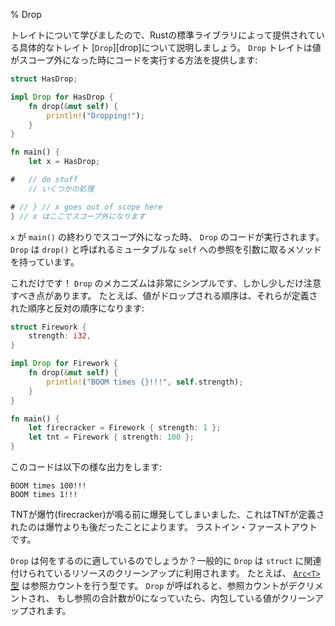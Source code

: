 % Drop
<!-- % Drop -->

<!-- Now that we’ve discussed traits, let’s talk about a particular trait provided -->
<!-- by the Rust standard library, [`Drop`][drop]. The `Drop` trait provides a way -->
<!-- to run some code when a value goes out of scope. For example: -->
トレイトについて学びましたので、Rustの標準ライブラリによって提供されている具体的なトレイト [`Drop`][drop]について説明しましょう。
`Drop` トレイトは値がスコープ外になった時にコードを実行する方法を提供します:

[ドロップ]: ../std/ops/trait.Drop.html

```rust
struct HasDrop;

impl Drop for HasDrop {
    fn drop(&mut self) {
        println!("Dropping!");
    }
}

fn main() {
    let x = HasDrop;

#   // do stuff
    // いくつかの処理

# // } // x goes out of scope here
} // x はここでスコープ外になります
```

<!-- When `x` goes out of scope at the end of `main()`, the code for `Drop` will -->
<!-- run. `Drop` has one method, which is also called `drop()`. It takes a mutable -->
<!-- reference to `self`. -->
`x` が `main()` の終わりでスコープ外になった時、 `Drop` のコードが実行されます。
`Drop` は `drop()` と呼ばれるミュータブルな `self` への参照を引数に取るメソッドを持っています。

<!-- That’s it! The mechanics of `Drop` are very simple, but there are some -->
<!-- subtleties. For example, values are dropped in the opposite order they are -->
<!-- declared. Here’s another example: -->
これだけです！ `Drop` のメカニズムは非常にシンプルです、しかし少しだけ注意すべき点があります。
たとえば、値がドロップされる順序は、それらが定義された順序と反対の順序になります:

```rust
struct Firework {
    strength: i32,
}

impl Drop for Firework {
    fn drop(&mut self) {
        println!("BOOM times {}!!!", self.strength);
    }
}

fn main() {
    let firecracker = Firework { strength: 1 };
    let tnt = Firework { strength: 100 };
}
```

<!-- This will output: -->
このコードは以下の様な出力をします:

```text
BOOM times 100!!!
BOOM times 1!!!
```

<!-- The TNT goes off before the firecracker does, because it was declared -->
<!-- afterwards. Last in, first out. -->
TNTが爆竹(firecracker)が鳴る前に爆発してしまいました、これはTNTが定義されたのは爆竹よりも後だったことによります。
ラストイン・ファーストアウトです。

<!-- So what is `Drop` good for? Generally, `Drop` is used to clean up any resources -->
<!-- associated with a `struct`. For example, the [`Arc<T>` type][arc] is a -->
<!-- reference-counted type. When `Drop` is called, it will decrement the reference -->
<!-- count, and if the total number of references is zero, will clean up the -->
<!-- underlying value. -->
`Drop` は何をするのに適しているのでしょうか？一般的に `Drop` は `struct` に関連付けられているリソースのクリーンアップに利用されます。
たとえば、 [`Arc<T>` 型][arc] は参照カウントを行う型です。 `Drop` が呼ばれると、参照カウントがデクリメントされ、
もし参照の合計数が0になっていたら、内包している値がクリーンアップされます。

[arc]: ../std/sync/struct.Arc.html
